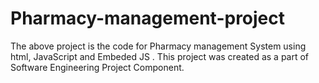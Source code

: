 # Pharmacy-management-project 

The above project is the code for Pharmacy management System using html, JavaScript and Embeded JS . This project was created as a part of Software Engineering Project Component.
